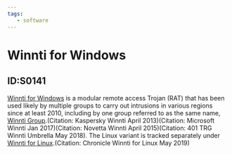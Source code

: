 ```yaml
---
tags:
   - software
---
```

# Winnti for Windows
## ID:S0141
[Winnti for Windows](/mitre/software/S0141) is a modular remote access Trojan (RAT) that has been used likely by multiple groups to carry out intrusions in various regions since at least 2010, including by one group referred to as the same name, [Winnti Group](/mitre/groups/G0044).(Citation: Kaspersky Winnti April 2013)(Citation: Microsoft Winnti Jan 2017)(Citation: Novetta Winnti April 2015)(Citation: 401 TRG Winnti Umbrella May 2018). The Linux variant is tracked separately under [Winnti for Linux](/mitre/software/S0430).(Citation: Chronicle Winnti for Linux May 2019)
